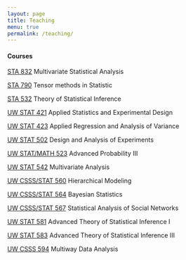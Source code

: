 ```yaml
---
layout: page
title: Teaching
menu: true
permalink: /teaching/
---
```




#### Courses 

[STA 832](http://www2.stat.duke.edu/~pdh10/Teaching/832/stat832.html) Multivariate Statistical Analysis

[STA 790](http://www2.stat.duke.edu/~pdh10/Teaching/790/sta790.html) Tensor methods in Statistic 

[STA 532](http://www2.stat.duke.edu/~pdh10/Teaching/532/stat532.html) Theory of Statistical Inference

[UW STAT 421](http://www.stat.washington.edu/~hoff/courses/421-502) Applied Statistics and Experimental Design 

[UW STAT 423](http://www.stat.washington.edu/~hoff/courses/423) Applied Regression and Analysis of Variance 

[UW STAT 502](http://www.stat.washington.edu/~hoff/courses/421-502) Design and Analysis of Experiments

[UW STAT/MATH 523](http://www.stat.washington.edu/~hoff/courses/523) Advanced Probability III

[UW STAT 542](http://www.stat.washington.edu/~hoff/courses/542) Multivariate Analysis

[UW CSSS/STAT 560](http://www.stat.washington.edu/~hoff/courses/560) Hierarchical Modeling

[UW CSSS/STAT 564](http://www.stat.washington.edu/~hoff/courses/564) Bayesian Statistics 

[UW CSSS/STAT 567](http://www.stat.washington.edu/~hoff/courses/567) Statistical Analysis of Social Networks

[UW STAT 581](http://www.stat.washington.edu/~hoff/courses/581) Advanced Theory of Statistical Inference I

[UW STAT 583](http://www.stat.washington.edu/~hoff/courses/583) Advanced Theory of Statistical Inference III

[UW CSSS 594](http://www.stat.washington.edu/~hoff/courses/594) Multiway Data Analysis

